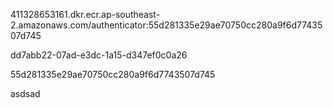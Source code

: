 411328653161.dkr.ecr.ap-southeast-2.amazonaws.com/authenticator:55d281335e29ae70750cc280a9f6d7743507d745

dd7abb22-07ad-e3dc-1a15-d347ef0c0a26

55d281335e29ae70750cc280a9f6d7743507d745

asdsad